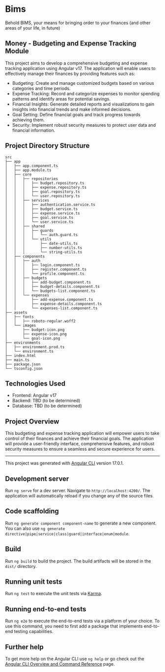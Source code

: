 # Bims

Behold BIMS, your means for bringing order to your finances (and other areas of your life, in future)

## Money - Budgeting and Expense Tracking Module

This project aims to develop a comprehensive budgeting and expense tracking application using Angular v17. The application will enable users to effectively manage their finances by providing features such as:

* Budgeting: Create and manage customized budgets based on various categories and time periods.
* Expense Tracking: Record and categorize expenses to monitor spending patterns and identify areas for potential savings.
* Financial Insights: Generate detailed reports and visualizations to gain insights into financial trends and make informed decisions.
* Goal Setting: Define financial goals and track progress towards achieving them.
* Security: Implement robust security measures to protect user data and financial information.

## Project Directory Structure

```
src
├── app
│   ├── app.component.ts
│   ├── app.module.ts
│   ├── core
│   │   ├── repositories
│   │   │   ├── budget.repository.ts
│   │   │   ├── expense.repository.ts
│   │   │   ├── goal.repository.ts
│   │   │   └── user.repository.ts
│   │   ├── services
│   │   │   ├── authentication.service.ts
│   │   │   ├── budget.service.ts
│   │   │   ├── expense.service.ts
│   │   │   ├── goal.service.ts
│   │   │   └── user.service.ts
│   │   ├── shared
│   │   │   ├── guards
│   │   │   │   └── auth.guard.ts
│   │   │   └── utils
│   │   │       ├── date-utils.ts
│   │   │       ├── number-utils.ts
│   │   │       └── string-utils.ts
│   ├── components
│   │   ├── auth
│   │   │   ├── login.component.ts
│   │   │   ├── register.component.ts
│   │   │   └── profile.component.ts
│   │   ├── budgets
│   │   │   ├── add-budget.component.ts
│   │   │   ├── budget-details.component.ts
│   │   │   └── budgets-list.component.ts
│   │   └── expenses
│   │       ├── add-expense.component.ts
│   │       ├── expense-details.component.ts
│   │       └── expenses-list.component.ts
├── assets
│   ├── fonts
│   │   ├── roboto-regular.woff2
│   └── images
│       ├── budget-icon.png
│       ├── expense-icon.png
│       └── goal-icon.png
├── environments
│   ├── environment.prod.ts
│   └── environment.ts
├── index.html
├── main.ts
├── package.json
└── tsconfig.json
```

## Technologies Used

* Frontend: Angular v17
* Backend: TBD (to be determined)
* Database: TBD (to be determined)

## Project Overview

This budgeting and expense tracking application will empower users to take control of their finances and achieve their financial goals. The application will provide a user-friendly interface, comprehensive features, and robust security measures to ensure a seamless and secure experience for users.

---

This project was generated with [Angular CLI](https://github.com/angular/angular-cli) version 17.0.1.

## Development server

Run `ng serve` for a dev server. Navigate to `http://localhost:4200/`. The application will automatically reload if you change any of the source files.

## Code scaffolding

Run `ng generate component component-name` to generate a new component. You can also use `ng generate directive|pipe|service|class|guard|interface|enum|module`.

## Build

Run `ng build` to build the project. The build artifacts will be stored in the `dist/` directory.

## Running unit tests

Run `ng test` to execute the unit tests via [Karma](https://karma-runner.github.io).

## Running end-to-end tests

Run `ng e2e` to execute the end-to-end tests via a platform of your choice. To use this command, you need to first add a package that implements end-to-end testing capabilities.

## Further help

To get more help on the Angular CLI use `ng help` or go check out the [Angular CLI Overview and Command Reference](https://angular.io/cli) page.
